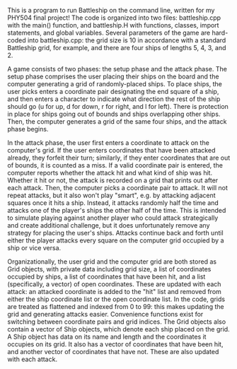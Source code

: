 This is a program to run Battleship on the command line, written for my PHY504 final project! The code is organized into two files: battleship.cpp with the main() function, and battleship.H with functions, classes, import statements, and global variables. Several parameters of the game are hard-coded into battleship.cpp: the grid size is 10 in accordance with a standard Battleship grid, for example, and there are four ships of lengths 5, 4, 3, and 2. 

A game consists of two phases: the setup phase and the attack phase. The setup phase comprises the user placing their ships on the board and the computer generating a grid of randomly-placed ships. To place ships, the user picks enters a coordinate pair designating the end square of a ship, and then enters a character to indicate what direction the rest of the ship should go (u for up, d for down, r for right, and l for left). There is protection in place for ships going out of bounds and ships overlapping other ships. Then, the computer generates a grid of the same four ships, and the attack phase begins. 

In the attack phase, the user first enters a coordinate to attack on the computer's grid. If the user enters coordinates that have been attacked already, they forfeit their turn; similarly, if they enter coordinates that are out of bounds, it is counted as a miss. If a valid coordinate pair is entered, the computer reports whether the attack hit and what kind of ship was hit. Whether it hit or not, the attack is recorded on a grid that prints out after each attack. Then, the computer picks a coordinate pair to attack. It will not repeat attacks, but it also won't play "smart", e.g. by attacking adjacent squares once it hits a ship. Instead, it attacks randomly half the time and attacks one of the player's ships the other half of the time. This is intended to simulate playing against another player who could attack strategically and create additional challenge, but it does unfortunately remove any strategy for placing the user's ships. Attacks continue back and forth until either the player attacks every square on the computer grid occupied by a ship or vice versa. 

Organizationally, the user grid and the computer grid are both stored as Grid objects, with private data including grid size, a list of coordinates occupied by ships, a list of coordinates that have been hit, and a list (specifically, a vector) of open coordinates. These are updated with each attack: an attacked coordinate is added to the "hit" list and removed from either the ship coordinate list or the open coordinate list. In the code, grids are treated as flattened and indexed from 0 to 99: this makes updating the grid and generating attacks easier. Convenience functions exist for switching between coordinate pairs and grid indices. The Grid objects also contain a vector of Ship objects, which denote each ship placed on the grid. A Ship object has data on its name and length and the coordinates it occupies on its grid. It also has a vector of coordinates that have been hit, and another vector of coordinates that have not. These are also updated with each attack. 